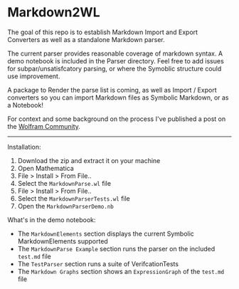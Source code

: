 # **Markdown2WL**

The goal of this repo is to establish Markdown Import and Export Converters as well as a standalone Markdown parser.

The current parser provides reasonable coverage of markdown syntax. A demo notebook is included in the Parser directory. Feel free to add issues for subpar/unsatisfcatory parsing, or where the Symoblic structure could use improvement. 

A package to Render the parse list is coming, as well as Import / Export converters so you can import Markdown files as Symbolic Markdown, or as a Notebook!

For context and some background on the process I've published a post on the [Wolfram Community](https://community.wolfram.com/groups/-/m/t/2142852).

---
Installation:
1. Download the zip and extract it on your machine
2. Open Mathematica
3. File > Install > From File..
4. Select the `MarkdownParse.wl` file
3. File > Install > From File..
4. Select the `MarkdownParserTests.wl` file
5. Open the `MarkdownParserDemo.nb`

What's in the demo notebook:

* The `MarkdownElements` section displays the current Symbolic MarkdownElements supported
* The `MarkdownParse Example` section runs the parser on the included `test.md` file
* The `TestParser` section runs a suite of VerifcationTests
* The `Markdown Graphs` section shows an `ExpressionGraph` of the `test.md` file
